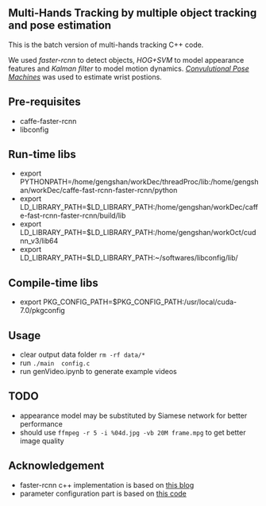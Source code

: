 ## Multi-Hands Tracking by multiple object tracking and pose estimation
This is the batch version of multi-hands tracking C++ code.

We used *faster-rcnn* to detect objects, *HOG+SVM* to model appearance features and *Kalman filter* to model motion dynamics. [*Convulutional Pose Machines*](https://github.com/shihenw/convolutional-pose-machines-release) was used to estimate wrist postions.

## Pre-requisites
- caffe-faster-rcnn
- libconfig

## Run-time libs
- export PYTHONPATH=/home/gengshan/workDec/threadProc/lib:/home/gengshan/workDec/caffe-fast-rcnn-faster-rcnn/python
- export LD_LIBRARY_PATH=$LD_LIBRARY_PATH:/home/gengshan/workDec/caffe-fast-rcnn-faster-rcnn/build/lib
- export LD_LIBRARY_PATH=$LD_LIBRARY_PATH:/home/gengshan/workOct/cudnn_v3/lib64
- export LD_LIBRARY_PATH=$LD_LIBRARY_PATH:~/softwares/libconfig/lib/

## Compile-time libs
- export PKG_CONFIG_PATH=$PKG_CONFIG_PATH:/usr/local/cuda-7.0/pkgconfig

## Usage
- clear output data folder `rm -rf data/*`
- run `./main  config.c`
- run genVideo.ipynb to generate example videos 

## TODO
- appearance model may be substituted by Siamese network for better performance  
- should use `ffmpeg -r 5 -i %04d.jpg -vb 20M frame.mpg` to get better image quality

## Acknowledgement
- faster-rcnn c++ implementation is based on [this blog](http://blog.csdn.net/xyy19920105/article/details/50440957)
- parameter configuration part is based on [this code](https://github.com/gnebehay/HoughTrack)
